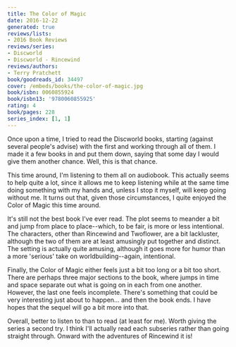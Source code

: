 ```yaml
---
title: The Color of Magic
date: 2016-12-22
generated: true
reviews/lists:
- 2016 Book Reviews
reviews/series:
- Discworld
- Discworld - Rincewind
reviews/authors:
- Terry Pratchett
book/goodreads_id: 34497
cover: /embeds/books/the-color-of-magic.jpg
book/isbn: 0060855924
book/isbn13: '9780060855925'
rating: 4
book/pages: 228
series_index: [1, 1]
---
```

Once upon a time, I tried to read the Discworld books, starting (against several people's advise) with the first and working through all of them. I made it a few books in and put them down, saying that some day I would give them another chance. Well, this is that chance.  

This time around, I'm listening to them all on audiobook. This actually seems to help quite a lot, since it allows me to keep listening while at the same time doing something with my hands and, unless I stop it myself, will keep going without me. It turns out that, given those circumstances, I quite enjoyed the Color of Magic this time around.  

<!--more-->

It's still not the best book I've ever read. The plot seems to meander a bit and jump from place to place--which, to be fair, is more or less intentional. The characters, other than Rincewind and Twoflower, are a bit lackluster, although the two of them are at least amusingly put together and distinct. The setting is actually quite amusing, although it goes more for humor than a more 'serious' take on worldbuilding--again, intentional.  

Finally, the Color of Magic either feels just a bit too long or a bit too short. There are perhaps three major sections to the book, where jumps in time and space separate out what is going on in each from one another. However, the last one feels incomplete. There's something that could be very interesting just about to happen... and then the book ends. I have hopes that the sequel will go a bit more into that.  

Overall, better to listen to than to read (at least for me). Worth giving the series a second try. I think I'll actually read each subseries rather than going straight through. Onward with the adventures of Rincewind it is!